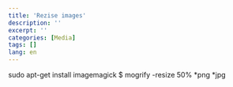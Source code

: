 ```yaml
---
title: 'Rezise images'
description: ''
excerpt: ''
categories: [Media]
tags: []
lang: en
---
```



sudo apt-get install imagemagick
$ mogrify -resize 50% *png *jpg